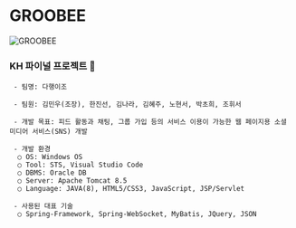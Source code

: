 # GROOBEE
![GROOBEE](/src/main/webapp/resources/icons/logo.png) 
### KH 파이널 프로젝트 :hatched_chick:
     
     - 팀명: 다행이조
     
     - 팀원: 김민우(조장), 한진선, 김나라, 김혜주, 노현서, 박초희, 조휘서
     
     - 개발 목표: 피드 활동과 채팅, 그룹 가입 등의 서비스 이용이 가능한 웹 페이지용 소셜 미디어 서비스(SNS) 개발
     
     - 개발 환경
      ○ OS: Windows OS
      ○ Tool: STS, Visual Studio Code
      ○ DBMS: Oracle DB
      ○ Server: Apache Tomcat 8.5
      ○ Language: JAVA(8), HTML5/CSS3, JavaScript, JSP/Servlet

     - 사용된 대표 기술
      ○ Spring-Framework, Spring-WebSocket, MyBatis, JQuery, JSON 
     
  

